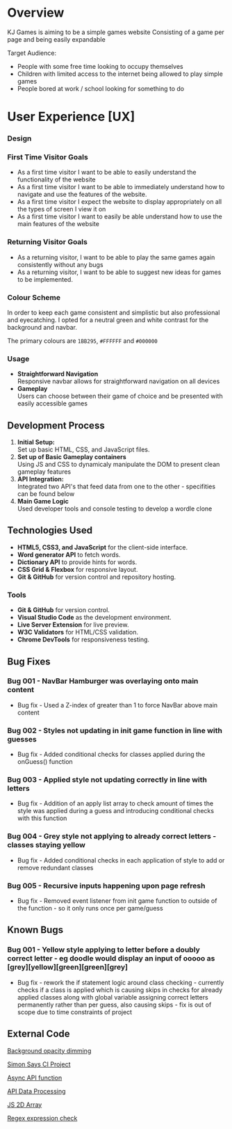 # Overview
KJ Games is aiming to be a simple games website
Consisting of a game per page and being easily expandable

Target Audience:
- People with some free time looking to occupy themselves
- Children with limited access to the internet being allowed to play simple games
- People bored at work / school looking for something to do

# User Experience [UX]

### Design

### First Time Visitor Goals

- As a first time visitor I want to be able to easily understand the functionality of the website
- As a first time visitor I want to be able to immediately understand how to navigate and use the features of the website.
- As a first time visitor I expect the website to display appropriately on all the types of screen I view it on
- As a first time visitor I want to easily be able understand how to use the main features of the website

### Returning Visitor Goals

- As a returning visitor, I want to be able to play the same games again consistently without any bugs
- As a returning visitor, I want to be able to suggest new ideas for games to be implemented.

### Colour Scheme

In order to keep each game consistent and simplistic but also professional and eyecatching. I opted for a neutral green and white contrast for the background and navbar.

The primary colours are `1BB295`, `#FFFFFF` and `#000000`

### Usage
- **Straightforward Navigation**  
  Responsive navbar allows for straightforward navigation on all devices
- **Gameplay**  
  Users can choose between their game of choice and be presented with easily accessible games

## Development Process
1. **Initial Setup:**  
   Set up basic HTML, CSS, and JavaScript files.
2. **Set up of Basic Gameplay containers**  
   Using JS and CSS to dynamicaly manipulate the DOM to present clean gameplay features
3. **API Integration:**  
   Integrated two API's that feed data from one to the other - specifities can be found below
4. **Main Game Logic**  
   Used developer tools and console testing to develop a wordle clone

## Technologies Used
- **HTML5, CSS3, and JavaScript** for the client-side interface.
- **Word generator API** to fetch words.
- **Dictionary API** to provide hints for words.
- **CSS Grid & Flexbox** for responsive layout.
- **Git & GitHub** for version control and repository hosting.

### Tools
- **Git & GitHub** for version control.    
- **Visual Studio Code** as the development environment.  
- **Live Server Extension** for live preview.  
- **W3C Validators** for HTML/CSS validation.  
- **Chrome DevTools** for responsiveness testing.

## Bug Fixes

### Bug 001 - NavBar Hamburger was overlaying onto main content 
- Bug fix - Used a Z-index of greater than 1 to force NavBar above main content

### Bug 002 - Styles not updating in init game function in line with guesses
- Bug fix - Added conditional checks for classes applied during the onGuess() function

### Bug 003 - Applied style not updating correctly in line with letters
- Bug fix - Addition of an apply list array to check amount of times the style was applied during a guess and introducing conditional checks with this function

### Bug 004 - Grey style not applying to already correct letters - classes staying yellow
- Bug fix - Added conditional checks in each application of style to add or remove redundant classes

### Bug 005 - Recursive inputs happening upon page refresh
- Bug fix - Removed event listener from init game function to outside of the function - so it only runs once per game/guess

## Known Bugs

### Bug 001 - Yellow style applying to letter before a doubly correct letter - eg doodle would display an input of ooooo as [grey][yellow][green][green][grey]
- Bug fix - rework the if statement logic around class checking - currently checks if a class is applied which is causing skips in checks for already applied classes along with global variable assigning correct letters permanently rather than per guess, also causing skips - fix is out of scope due to time constraints of project

## External Code

[Background opacity dimming](https://stackoverflow.com/questions/2503907/placing-an-background-image-with-padding-in-h2-tag)

[Simon Says CI Project](https://github.com/Code-Institute-Solutions/Jest_Testing_Part2)

[Async API function](https://stackoverflow.com/questions/74950445/store-fetch-data-in-variable-to-access-it-later)

[API Data Processing](https://stackoverflow.com/questions/74092112/how-to-pass-api-data-into-a-variable-for-later-use-using-javascript)

[JS 2D Array](https://www.freecodecamp.org/news/javascript-2d-arrays/)

[Regex expression check](https://www.w3resource.com/javascript/form/all-letters-field.php#:~:text=You%20can%20write%20a%20JavaScript,HTML%20form%20contains%20only%20letters.&text=To%20get%20a%20string%20contains,%2F%20which%20allows%20only%20letters.)

